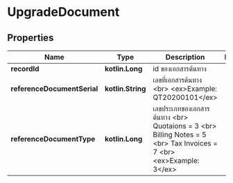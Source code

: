 
# UpgradeDocument

## Properties
Name | Type | Description | Notes
------------ | ------------- | ------------- | -------------
**recordId** | **kotlin.Long** | id ของเอกสารต้นทาง | 
**referenceDocumentSerial** | **kotlin.String** | เลขที่เอกสารต้นทาง &lt;br&gt; &lt;ex&gt;Example: QT20200101&lt;/ex&gt; | 
**referenceDocumentType** | **kotlin.Long** | เลขประเภทของเอกสารต้นทาง &lt;br&gt; Quotaions &#x3D; 3 &lt;br&gt; Billing Notes &#x3D; 5 &lt;br&gt; Tax Invoices &#x3D; 7 &lt;br&gt; &lt;ex&gt;Example: 3&lt;/ex&gt; | 



